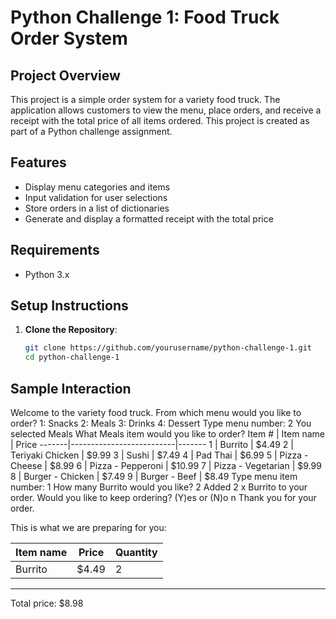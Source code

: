 # Python Challenge 1: Food Truck Order System

## Project Overview

This project is a simple order system for a variety food truck. The application allows customers to view the menu, place orders, and receive a receipt with the total price of all items ordered. This project is created as part of a Python challenge assignment.

## Features

- Display menu categories and items
- Input validation for user selections
- Store orders in a list of dictionaries
- Generate and display a formatted receipt with the total price

## Requirements

- Python 3.x

## Setup Instructions

1. **Clone the Repository**:
   ```sh
   git clone https://github.com/yourusername/python-challenge-1.git
   cd python-challenge-1


## Sample Interaction

Welcome to the variety food truck.
From which menu would you like to order? 
1: Snacks
2: Meals
3: Drinks
4: Dessert
Type menu number: 2
You selected Meals
What Meals item would you like to order?
Item # | Item name                | Price
-------|--------------------------|-------
1      | Burrito                  | $4.49
2      | Teriyaki Chicken         | $9.99
3      | Sushi                    | $7.49
4      | Pad Thai                 | $6.99
5      | Pizza - Cheese           | $8.99
6      | Pizza - Pepperoni        | $10.99
7      | Pizza - Vegetarian       | $9.99
8      | Burger - Chicken         | $7.49
9      | Burger - Beef            | $8.49
Type menu item number: 1
How many Burrito would you like? 2
Added 2 x Burrito to your order.
Would you like to keep ordering? (Y)es or (N)o n
Thank you for your order.

This is what we are preparing for you:

Item name                 | Price  | Quantity
--------------------------|--------|----------
Burrito                   | $4.49  | 2

--------------------------
Total price: $8.98
